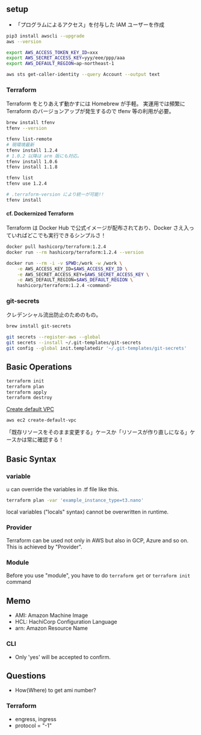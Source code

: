 ## setup

- 「プログラムによるアクセス」を付与した IAM ユーザーを作成

``` sh
pip3 install awscli --upgrade
aws --version

export AWS_ACCESS_TOKEN_KEY_ID=xxx
export AWS_SECRET_ACCESS_KEY=yyy/eee/ppp/aaa
export AWS_DEFAULT_REGION=ap-northeast-1

aws sts get-caller-identity --query Account --output text
```

### Terraform
Terraform をとりあえず動かすには Homebrew が手軽。
実運用では頻繁に Terraform のバージョンアップが発生するので tfenv 等の利用が必要。

``` sh
brew install tfenv
tfenv --version

tfenv list-remote
# 現環境最新
tfenv install 1.2.4
# 1.0.2 以降は arm 版にも対応。
tfenv install 1.0.6
tfenv install 1.1.8

tfenv list
tfenv use 1.2.4

# .terraform-version により統一が可能!!
tfenv install
```

#### cf. Dockernized Terraform
Terraform は Docker Hub で公式イメージが配布されており、Docker さえ入っていればどこでも実行できるシンプルさ！

``` sh
docker pull hashicorp/terraform:1.2.4
docker run --rm hashicorp/terraform:1.2.4 --version

docker run --rm -i -v $PWD:/work -w /work \
    -e AWS_ACCESS_KEY_ID=$AWS_ACCESS_KEY_ID \
    -e AWS_SECRET_ACCESS_KEY=$AWS_SECRET_ACCESS_KEY \
    -e AWS_DEFAULT_REGION=$AWS_DEFAULT_REGION \
    hashicorp/terraform:1.2.4 <command>
```

### git-secrets
クレデンシャル流出防止のためのもの。

``` sh
brew install git-secrets

git secrets --register-aws --global
git secrets --install ~/.git-templates/git-secrets
git config --global init.templatedir '~/.git-templates/git-secrets'
```


## Basic Operations
``` sh
terraform init
terraform plan
terraform apply
terraform destroy
```

[Create default VPC](https://docs.aws.amazon.com/ja_jp/vpc/latest/userguide/default-vpc.html#create-default-vpc)

```
aws ec2 create-default-vpc
```

「既存リソースをそのまま変更する」ケースか「リソースが作り直しになる」ケースかは常に確認する！


## Basic Syntax

### variable
u can override the variables in .tf file like this.

``` sh
terraform plan -var 'example_instance_type=t3.nano'
```

local variables ("locals" syntax) cannot be overwritten in runtime.


### Provider
Terraform can be used not only in AWS but also in GCP, Azure and so on. This is achieved by "Provider".


### Module
Before you use "module", you have to do `terraform get` or `terraform init` command







## Memo
- AMI: Amazon Machine Image
- HCL: HachiCorp Configuration Language
- arn: Amazon Resource Name

### CLI
- Only 'yes' will be accepted to confirm.


## Questions
- How(Where) to get ami number?

### Terraform
- engress, ingress
- protocol = "-1"
